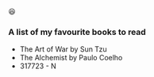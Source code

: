 😆

### A list of my favourite books to read 
* The Art of War by Sun Tzu
* The Alchemist by Paulo Coelho
* 317723 - N
